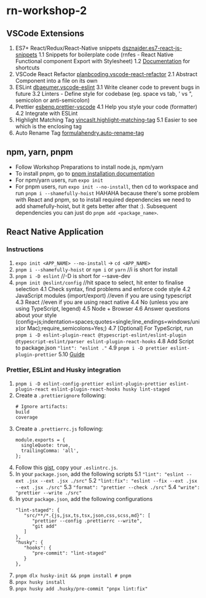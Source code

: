 # rn-workshop-2

## VSCode Extensions

1. ES7+ React/Redux/React-Native snippets [dsznajder.es7-react-js-snippets](https://marketplace.visualstudio.com/items?itemName=dsznajder.es7-react-js-snippets)
   1.1 Snippets for boilerplate code (rnfes - React Native Functional component Export with Stylesheet)
   1.2 [Documentation](https://github.com/dsznajder/vscode-react-javascript-snippets/blob/HEAD/docs/Snippets.md) for shortcuts
2. VSCode React Refactor [planbcoding.vscode-react-refactor](https://marketplace.visualstudio.com/items?itemName=planbcoding.vscode-react-refactor)
   2.1 Abstract Component into a file on its own
3. ESLint [dbaeumer.vscode-eslint](https://marketplace.visualstudio.com/items?itemName=dbaeumer.vscode-eslint)
   3.1 Write cleaner code to prevent bugs in future
   3.2 Linters - Define style for codebase (eg. space vs tab, ' vs ", semicolon or anti-semicolon)
4. Prettier [esbenp.prettier-vscode](https://marketplace.visualstudio.com/items?itemName=esbenp.prettier-vscode)
   4.1 Help you style your code (formatter)
   4.2 Integrate with ESLint
5. Highlight Matching Tag [vincaslt.highlight-matching-tag](https://marketplace.visualstudio.com/items?itemName=vincaslt.highlight-matching-tag)
   5.1 Easier to see which is the enclosing tag
6. Auto Rename Tag [formulahendry.auto-rename-tag](https://marketplace.visualstudio.com/items?itemName=formulahendry.auto-rename-tag)

## npm, yarn, pnpm

- Follow Workshop Preparations to install node.js, npm/yarn
- To install pnpm, go to [pnpm installation documentation](https://pnpm.io/installation)
- For npm/yarn users, run `expo init`
- For pnpm users, run `expo init --no-install`, then cd to workspace and run `pnpm i --shamefully-hoist` HAHAHA because there's some problem with React and pnpm, so to install required dependencies we need to add shamefully-hoist, but it gets better after that :). Subsequent dependencies you can just do `pnpm add <package_name>`.

## React Native Application

### Instructions

1. `expo init <APP_NAME> --no-install` -> `cd <APP_NAME>`
2. `pnpm i --shamefully-hoist` or `npm i` or `yarn` //i is short for install
3. `pnpm i -D eslint` //-D is short for --save-dev
4. `pnpm init @eslint/config` //hit space to select, hit enter to finalise selection
   4.1 Check syntax, find problems and enforce code style
   4.2 JavaScript modules (import/export) //even if you are using typescript
   4.3 React //even if you are using react native
   4.4 No (unless you are using TypeScript, legend)
   4.5 Node + Browser
   4.6 Answer questions about your style (config=js;indentation=spaces;quotes=single;line_endings=windows/unix(or Mac);require_semicolons=Yes;)
   4.7 [Optional] For TypeScript, run `pnpm i -D eslint-plugin-react @typescript-eslint/eslint-plugin @typescript-eslint/parser eslint-plugin-react-hooks`
   4.8 Add Script to package.json `"lint": "eslint ."`
   4.9 `pnpm i -D prettier eslint-plugin-prettier`
   5.10 [Guide](https://dev-yakuza.posstree.com/en/react-native/eslint-prettier-husky-lint-staged/)

### Prettier, ESLint and Husky integration

1. `pnpm i -D eslint-config-prettier eslint-plugin-prettier eslint-plugin-react eslint-plugin-react-hooks husky lint-staged`
2. Create a `.prettierignore` following:
   ```
   # Ignore artifacts:
   build
   coverage
   ```
3. Create a `.prettierrc.js` following:
   ```
   module.exports = {
     singleQuote: true,
     trailingComma: 'all',
   };
   ```
4. Follow this [gist](https://gist.github.com/MarcusTw/97a14cba79a604b2b18e58b474d31350), copy your `.eslintrc.js`.
5. In your `package.json`, add the following scripts
   5.1 `"lint": "eslint --ext .jsx --ext .jsx ./src"`
   5.2 `"lint:fix": "eslint --fix --ext .jsx --ext .jsx ./src"`
   5.3 `"format": "prettier --check ./src"`
   5.4 `"write": "prettier --write ./src"`
6. In your `package.json`, add the following configurations
   ```
   "lint-staged": {
      "src/**/*.{js,jsx,ts,tsx,json,css,scss,md}": [
         "prettier --config .prettierrc --write",
         "git add"
      ]
   },
   "husky": {
      "hooks": {
         "pre-commit": "lint-staged"
      }
   },
   ```
7. `pnpm dlx husky-init && pnpm install # pnpm`
8. `pnpx husky install`
9. `pnpx husky add .husky/pre-commit "pnpx lint:fix"`
